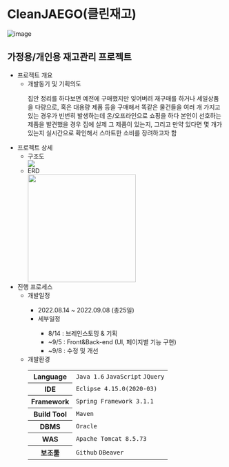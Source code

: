 # CleanJAEGO(클린재고)
![image](https://user-images.githubusercontent.com/107980962/213481807-bb2b2ed2-ccc2-430e-96ba-dfc23476df9a.png)
<h2>가정용/개인용 재고관리 프로젝트</h2>
<ul>  
  <li>프로젝트 개요
    <ul>
      <li>개발동기 및 기획의도</li>
        <p>집안 정리를 하다보면 예전에 구매했지만 잊어버려 재구매를 하거나 세일상품을 다량으로, 혹은 대용량 제품 등을 구매해서 똑같은 물건들을 여러 개 가지고 있는 경우가 빈번히 발생하는데 온/오프라인으로 쇼핑을 하다 본인이 선호하는 제품을 발견했을 경우 집에 실제 그 제품이 있는지, 그리고 만약 있다면 몇 개가 있는지 실시간으로 확인해서 스마트한 소비를 장려하고자 함</p>      
    </ul>
  </li>
  <li>프로젝트 상세
    <ul>
      <li>구조도</li>
      <img src="https://user-images.githubusercontent.com/107980962/215374376-d2c981c3-f406-4e8c-b2c0-65ee985c0fb3.png">
      <li>ERD</li>
      <img style="height: 250px;" src="https://user-images.githubusercontent.com/107980962/215386300-4c2e416c-3f83-46b7-b2ec-7ee4feef272e.png">
    </ul>
  </li>
  <li>진행 프로세스
    <ul>
      <li>개발일정</li>
        <ul>
          <li>2022.08.14 ~ 2022.09.08 (총25일)</li>
          <li>세부일정</li>
            <ul>
              <li>8/14 : 브레인스토밍 & 기획</li>
              <li>~9/5 : Front&Back-end (UI, 페이지별 기능 구현)</li>
              <li>~9/8 : 수정 및 개선</li>
            </ul>
        </ul>
      <li>개발환경</li>
        <table>
          <tr>
            <th>Language</th>
            <td>
              <code>Java 1.6</code>
              <code>JavaScript</code>
              <code>JQuery</code>
            </td>
          </tr>
          <tr>
            <th>IDE</th>
            <td><code>Eclipse 4.15.0(2020-03)</code></td>
          </tr>
          <tr>
            <th>Framework</th>
            <td><code>Spring Framework 3.1.1</code></td>
          </tr>
          <tr>
            <th>Build Tool</th>
            <td><code>Maven</code></td>
          </tr>
          <tr>
            <th>DBMS</th>
            <td><code>Oracle</code></td>
          </tr>
          <tr>
            <th>WAS</th>
            <td><code>Apache Tomcat 8.5.73</code></td>
          </tr>
          <tr>
            <th>보조툴</th>
            <td>
              <code>Github</code>
              <code>DBeaver</code>
            </td>
          </tr>
        </table>
    </ul>
  </li>
</ul>
